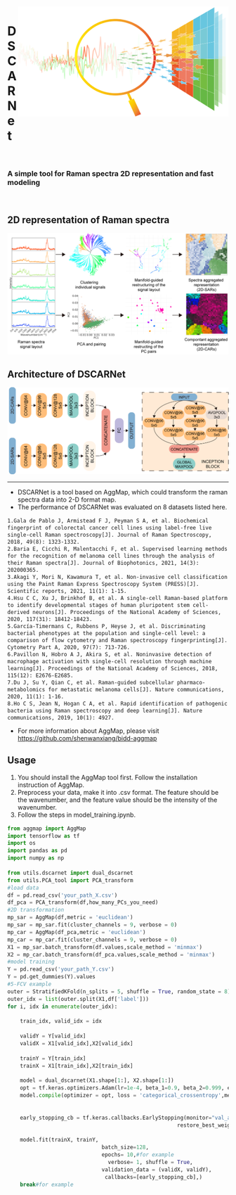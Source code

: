 <img src="picture/scarvover.png" align="right" height="250" width="480" >

# DSCARNet 
<br />

### A simple tool for Raman spectra 2D representation and fast modeling


<br />

## 2D representation of Raman spectra
![image](picture/2d.png)

## Architecture of DSCARNet
![image](picture/dscar_net.png)

---
- DSCARNet is a tool based on AggMap, which could transform the raman spectra data into 2-D format map.
- The performance of DSCARNet was evaluated on 8 datasets listed here.
```
1.Gala de Pablo J, Armistead F J, Peyman S A, et al. Biochemical fingerprint of colorectal cancer cell lines using label‐free live single‐cell Raman spectroscopy[J]. Journal of Raman Spectroscopy, 2018, 49(8): 1323-1332.
2.Baria E, Cicchi R, Malentacchi F, et al. Supervised learning methods for the recognition of melanoma cell lines through the analysis of their Raman spectra[J]. Journal of Biophotonics, 2021, 14(3): 202000365.
3.Akagi Y, Mori N, Kawamura T, et al. Non-invasive cell classification using the Paint Raman Express Spectroscopy System (PRESS)[J]. Scientific reports, 2021, 11(1): 1-15.
4.Hsu C C, Xu J, Brinkhof B, et al. A single-cell Raman-based platform to identify developmental stages of human pluripotent stem cell-derived neurons[J]. Proceedings of the National Academy of Sciences, 2020, 117(31): 18412-18423.
5.García‐Timermans C, Rubbens P, Heyse J, et al. Discriminating bacterial phenotypes at the population and single‐cell level: a comparison of flow cytometry and Raman spectroscopy fingerprinting[J]. Cytometry Part A, 2020, 97(7): 713-726.
6.Pavillon N, Hobro A J, Akira S, et al. Noninvasive detection of macrophage activation with single-cell resolution through machine learning[J]. Proceedings of the National Academy of Sciences, 2018, 115(12): E2676-E2685.
7.Du J, Su Y, Qian C, et al. Raman-guided subcellular pharmaco-metabolomics for metastatic melanoma cells[J]. Nature communications, 2020, 11(1): 1-16.
8.Ho C S, Jean N, Hogan C A, et al. Rapid identification of pathogenic bacteria using Raman spectroscopy and deep learning[J]. Nature communications, 2019, 10(1): 4927.
```
- For more information about AggMap, please visit https://github.com/shenwanxiang/bidd-aggmap

## Usage
1. You should install the AggMap tool first. Follow the installation instruction of AggMap.
2. Preprocess your data, make it into .csv format. The feature should be the wavenumber, and the feature value should be the intensity of the wavenumber.
3. Follow the steps in model_training.ipynb.
```python
from aggmap import AggMap
import tensorflow as tf
import os
import pandas as pd
import numpy as np

from utils.dscarnet import dual_dscarnet
from utils.PCA_tool import PCA_transform
#load data
df = pd.read_csv('your_path_X.csv')
df_pca = PCA_transform(df,how_many_PCs_you_need)
#2D transformation
mp_sar = AggMap(df,metric = 'euclidean')
mp_sar = mp_sar.fit(cluster_channels = 9, verbose = 0)
mp_car = AggMap(df_pca,metric = 'euclidean')
mp_car = mp_car.fit(cluster_channels = 9, verbose = 0)
X1 = mp_sar.batch_transform(df.values,scale_method = 'minmax')
X2 = mp_car.batch_transform(df_pca.values,scale_method = 'minmax')
#model training
Y = pd.read_csv('your_path_Y.csv')
Y = pd.get_dummies(Y).values
#5-FCV example
outer = StratifiedKFold(n_splits = 5, shuffle = True, random_state = 8)
outer_idx = list(outer.split(X1,df['label']))
for i, idx in enumerate(outer_idx):
    
    train_idx, valid_idx = idx

    validY = Y[valid_idx]
    validX = X1[valid_idx],X2[valid_idx]

    trainY = Y[train_idx]
    trainX = X1[train_idx],X2[train_idx]
    
    model = dual_dscarnet(X1.shape[1:], X2.shape[1:])
    opt = tf.keras.optimizers.Adam(lr=1e-4, beta_1=0.9, beta_2=0.999, epsilon=1e-08, decay=0.0) #
    model.compile(optimizer = opt, loss = 'categorical_crossentropy',metrics=['accuracy'])


    early_stopping_cb = tf.keras.callbacks.EarlyStopping(monitor="val_accuracy", patience=10,#for example
                                                      restore_best_weights=True)

    model.fit(trainX, trainY,
                              batch_size=128, 
                              epochs= 10,#for example 
                                verbose= 1, shuffle = True, 
                              validation_data = (validX, validY), 
                               callbacks=[early_stopping_cb],)
    break#for example
```